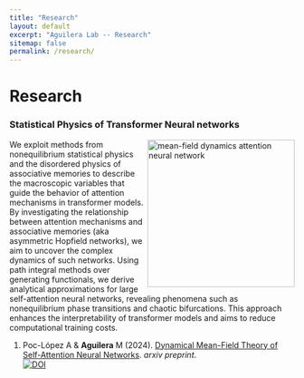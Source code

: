 ```yaml
---
title: "Research"
layout: default
excerpt: "Aguilera Lab -- Research"
sitemap: false
permalink: /research/
---
```


# Research

### Statistical Physics of Transformer Neural networks

<img src="https://lab.maguilera.net/images/research/attractor_attention.png" width="260"  alt="mean-field dynamics attention neural network" align="right" />

We exploit methods from nonequilibrium statistical physics and the disordered physics of associative memories to describe the macroscopic variables that guide the behavior of attention mechanisms in transformer models. By investigating the relationship between attention mechanisms and associative memories (aka asymmetric Hopfield networks), we aim to uncover the complex dynamics of such networks. Using path integral methods over generating functionals, we derive analytical approximations for large self-attention neural networks, revealing phenomena such as nonequilibrium phase transitions and chaotic bifurcations. This approach enhances the interpretability of transformer models and aims to reduce computational training costs.

1. Poc-López A & **Aguilera** M (2024). [Dynamical Mean-Field Theory of Self-Attention Neural Networks](https://arxiv.org/abs/2406.07247). _arxiv preprint_.\
[![DOI](https://img.shields.io/badge/DOI-10.48550/arXiv.2406.07247--y-lightgreen.svg)](https://doi.org/10.48550/arXiv.2406.07247)

